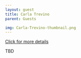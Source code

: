 ```yaml
---
layout: guest
title: Carla Trevino
parent: Guests

img: Carla-Trevino-thumbnail.png
---
```




<div class="badge-base LI-profile-badge" data-locale="en_US" data-size="medium" data-theme="light" data-type="VERTICAL" data-vanity="carlatrevino" data-version="v1"><a class="badge-base__link LI-simple-link" href="https://www.linkedin.com/in/carlatrevino?trk=profile-badge">Click for more details</a></div>


TBD
